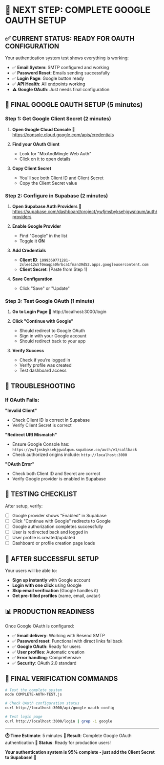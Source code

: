 # 🎯 NEXT STEP: COMPLETE GOOGLE OAUTH SETUP

## ✅ CURRENT STATUS: READY FOR OAUTH CONFIGURATION

Your authentication system test shows everything is working:
- ✅ **Email System**: SMTP configured and working
- ✅ **Password Reset**: Emails sending successfully  
- ✅ **Login Page**: Google button ready
- ✅ **API Health**: All endpoints working
- ⚠️ **Google OAuth**: Just needs final configuration

## 🔑 FINAL GOOGLE OAUTH SETUP (5 minutes)

### Step 1: Get Google Client Secret (2 minutes)

1. **Open Google Cloud Console**
   🔗 https://console.cloud.google.com/apis/credentials

2. **Find your OAuth Client**
   - Look for "MixAndMingle Web Auth"
   - Click on it to open details

3. **Copy Client Secret**
   - You'll see both Client ID and Client Secret
   - Copy the Client Secret value

### Step 2: Configure in Supabase (2 minutes)

1. **Open Supabase Auth Providers**
   🔗 https://supabase.com/dashboard/project/ywfjmsbyksehjgwalqum/auth/providers

2. **Enable Google Provider**
   - Find "Google" in the list
   - Toggle it **ON**

3. **Add Credentials**
   - **Client ID**: `1099369771281-2slee12u5f0maqpa0hrbca1fman39d52.apps.googleusercontent.com`
   - **Client Secret**: [Paste from Step 1]

4. **Save Configuration**
   - Click "Save" or "Update"

### Step 3: Test Google OAuth (1 minute)

1. **Go to Login Page**
   🔗 http://localhost:3000/login

2. **Click "Continue with Google"**
   - Should redirect to Google OAuth
   - Sign in with your Google account
   - Should redirect back to your app

3. **Verify Success**
   - Check if you're logged in
   - Verify profile was created
   - Test dashboard access

## 🚨 TROUBLESHOOTING

### If OAuth Fails:

**"Invalid Client"**
- Check Client ID is correct in Supabase
- Verify Client Secret is correct

**"Redirect URI Mismatch"**
- Ensure Google Console has: `https://ywfjmsbyksehjgwalqum.supabase.co/auth/v1/callback`
- Check authorized origins include: `http://localhost:3000`

**"OAuth Error"**
- Check both Client ID and Secret are correct
- Verify Google provider is enabled in Supabase

## 🧪 TESTING CHECKLIST

After setup, verify:
- [ ] Google provider shows "Enabled" in Supabase
- [ ] Click "Continue with Google" redirects to Google
- [ ] Google authorization completes successfully
- [ ] User is redirected back and logged in
- [ ] User profile is created/updated
- [ ] Dashboard or profile creation page loads

## 🎉 AFTER SUCCESSFUL SETUP

Your users will be able to:
- **Sign up instantly** with Google account
- **Login with one click** using Google
- **Skip email verification** (Google handles it)
- **Get pre-filled profiles** (name, email, avatar)

## 📊 PRODUCTION READINESS

Once Google OAuth is configured:
- ✅ **Email delivery**: Working with Resend SMTP
- ✅ **Password reset**: Functional with direct links fallback
- ✅ **Google OAuth**: Ready for users
- ✅ **User profiles**: Automatic creation
- ✅ **Error handling**: Comprehensive
- ✅ **Security**: OAuth 2.0 standard

## 🔗 FINAL VERIFICATION COMMANDS

```bash
# Test the complete system
node COMPLETE-AUTH-TEST.js

# Check OAuth configuration status  
curl http://localhost:3000/api/google-oauth-config

# Test login page
curl http://localhost:3000/login | grep -i google
```

---

**⏱️ Time Estimate**: 5 minutes
**🎯 Result**: Complete Google OAuth authentication
**🚀 Status**: Ready for production users!

**Your authentication system is 95% complete - just add the Client Secret to Supabase!** 🎉

